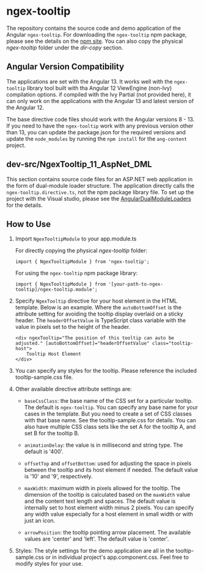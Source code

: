 # ngex-tooltip

The repository contains the source code and demo application of the Angular `ngex-tooltip`. For downloading the `ngex-tooltip` npm package, please see the details on the [npm site](https://www.npmjs.com/package/ngex-tooltip). You can also copy the physical *ngex-tooltip* folder under the *dir-copy* section.


## Angular Version Compatibility

The applications are set with the Angular 13. It works well with the `ngex-tooltip` library tool built with tha Angular 12 ViewEngine (non-Ivy) compilation options. if compiled with the Ivy Partial (not provided here), it can only work on the applications with the Angular 13 and latest version of the Angular 12.

The base directive code files should work with the Angular versions 8 - 13. If you need to have the `ngex-tooltip` work with any previous version other than 13, you can update the package.json for the required versions and update the `node_modules` by running the `npm install` for the `ang-content` project. 

    
## dev-src/NgexTooltip_11_AspNet_DML 

This section contains source code files for an ASP.NET web application in the form of dual-module loader structure. The application directly calls the `ngex-tooltip.directive.ts`, not the npm package library file. To set up the project with the Visual studio, please see the [AngularDualModuleLoaders](https://github.com/shenweiliu/AngularDualModuleLoaders) for the details.


## How to Use

1. Import `NgexTooltipModule` to your app.module.ts

   For directly copying the physical *ngex-tooltip* folder:  

    `import { NgexTooltipModule } from 'ngex-tooltip';`

   For using the `ngex-tooltip` npm package library:  

    `import { NgexTooltipModule } from '[your-path-to-ngex-tooltip]/ngex-tooltip.module';`


2. Specify `NgexTooltip` directive for your host element in the HTML template. Below is an example. Where the `autoBottomOffset` is the attribute setting for avoiding the tooltip display overlaid on a sticky header. The `headerOffsetValue` is TypeScript class variable with the value in pixels set to the height of the header.   
 
    ```
    <div ngexTooltip="The position of this tooltip can auto be adjusted." [autoBottomOffset]="headerOffsetValue" class="tooltip-host">
        Tooltip Host Element
    </div>
    ```	
3. You can specify any styles for the tooltip. Please reference the included tooltip-sample.css file.

4. Other available directive attribute settings are:
 
   - `baseCssClass`: the base name of the CSS set for a particular tooltip. The default is `ngex-tooltip`. You can specify any base name for your cases in the template. But you need to create a set of CSS classes with that base name. See the tooltip-sample.css for details. You can also have multiple CSS class sets like the set A for the tooltip A, and set B for the tooltip B.

   - `animationDelay`: the value is in millisecond and string type. The default is '400'.

   - `offsetTop` and `offsetBottom`: used for adjusting the space in pixels between the tooltip and its host element if needed. The default value is '10' and '9', respectively.

   -  `maxWidth`: maximum width in pixels allowed for the tooltip. The dimension of the tooltip is calculated based on the `maxWidth` value and the content text length and spaces. The default value is internally set to host element width minus 2 pixels. You can specify any width value especially for a host element in small width or with just an icon.

   -  `arrowPosition`: the tooltip pointing arrow placement. The available values are 'center' and 'left'. The default value is 'center'.
   
 5. Styles: The style settings for the demo application are all in the tooltip-sample.css or in individual project's app.component.css. Feel free to modify styles for your use.
 
 
